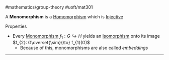 #mathematics/group-theory #uoft/mat301 

A **Monomorphism** is a [Homomorphism](Homomorphism.md) which is [Injective](../MAT224%20Notes/Injective.md)

Properties
- Every [Monomorphism](.md) $f_{1}:G\hookrightarrow H$ yields an [Isomorphism](../MAT224%20Notes/Isomorphism.md) onto its image $f_{2}: G\overset{\sim}{\to} f_{1}(G)$
	- Because of this, monomorphisms are also called *embeddings*

---